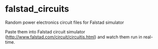 # falstad_circuits
Random power electronics circuit files for Falstad simulator

Paste them into Falstad circuit simulator (http://www.falstad.com/circuit/circuitjs.html) and watch them run in real-time.
